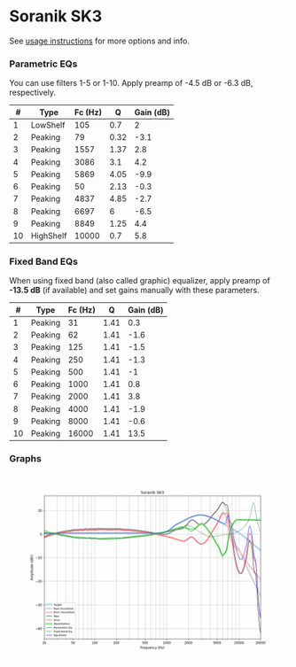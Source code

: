 # Soranik SK3
See [usage instructions](https://github.com/jaakkopasanen/AutoEq#usage) for more options and info.

### Parametric EQs
You can use filters 1-5 or 1-10. Apply preamp of -4.5 dB or -6.3 dB, respectively.

|   # | Type      |   Fc (Hz) |    Q |   Gain (dB) |
|-----|-----------|-----------|------|-------------|
|   1 | LowShelf  |       105 | 0.7  |         2   |
|   2 | Peaking   |        79 | 0.32 |        -3.1 |
|   3 | Peaking   |      1557 | 1.37 |         2.8 |
|   4 | Peaking   |      3086 | 3.1  |         4.2 |
|   5 | Peaking   |      5869 | 4.05 |        -9.9 |
|   6 | Peaking   |        50 | 2.13 |        -0.3 |
|   7 | Peaking   |      4837 | 4.85 |        -2.7 |
|   8 | Peaking   |      6697 | 6    |        -6.5 |
|   9 | Peaking   |      8849 | 1.25 |         4.4 |
|  10 | HighShelf |     10000 | 0.7  |         5.8 |

### Fixed Band EQs
When using fixed band (also called graphic) equalizer, apply preamp of **-13.5 dB** (if available) and set gains manually with these parameters.

|   # | Type    |   Fc (Hz) |    Q |   Gain (dB) |
|-----|---------|-----------|------|-------------|
|   1 | Peaking |        31 | 1.41 |         0.3 |
|   2 | Peaking |        62 | 1.41 |        -1.6 |
|   3 | Peaking |       125 | 1.41 |        -1.5 |
|   4 | Peaking |       250 | 1.41 |        -1.3 |
|   5 | Peaking |       500 | 1.41 |        -1   |
|   6 | Peaking |      1000 | 1.41 |         0.8 |
|   7 | Peaking |      2000 | 1.41 |         3.8 |
|   8 | Peaking |      4000 | 1.41 |        -1.9 |
|   9 | Peaking |      8000 | 1.41 |        -0.6 |
|  10 | Peaking |     16000 | 1.41 |        13.5 |

### Graphs
![](./Soranik%20SK3.png)
